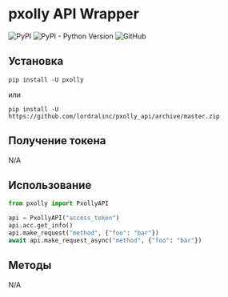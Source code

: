 # pxolly API Wrapper
![PyPI](https://img.shields.io/pypi/v/pxolly)
![PyPI - Python Version](https://img.shields.io/pypi/pyversions/pxolly)
![GitHub](https://img.shields.io/github/license/lordralinc/pxolly_api)

## Установка 
```shell
pip install -U pxolly
```
или
```shell
pip install -U https://github.com/lordralinc/pxolly_api/archive/master.zip
```
## Получение токена
N/A

## Использование
```python
from pxolly import PxollyAPI

api = PxollyAPI("access_token")
api.acc.get_info()
api.make_request("method", {"foo": "bar"})
await api.make_request_async("method", {"foo": "bar"})
```

## Методы
N/A